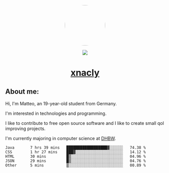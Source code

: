 <p align="center">
  <img style="border-radius: 100px" width="128" height="128" src="https://avatars.githubusercontent.com/u/47723417?v=4"/>
</p>
<p align="center">
  <img src="https://komarev.com/ghpvc/?username=xnacly&&style=flat-square"/>
</p>

<h1 align="center"><a href="https://xnacly.me"> xnacly</a> </h1>

<h2> About me:</h2>

<p>Hi, I'm Matteo, an 19-year-old student from Germany. </p>
<p>I'm interested in technologies and programming.</p>
<p>I like to contribute to free open source software and I like to create small qol improving projects.</p>
<p>I'm currently majoring in computer science at <a href="https://www.dhbw.de/startseite">DHBW</a>.</p>

<!--START_SECTION:waka-->

```text
Java       7 hrs 39 mins   ██████████████████▓░░░░░░   74.38 %
CSS        1 hr 27 mins    ███▓░░░░░░░░░░░░░░░░░░░░░   14.12 %
HTML       30 mins         █▒░░░░░░░░░░░░░░░░░░░░░░░   04.96 %
JSON       29 mins         █▒░░░░░░░░░░░░░░░░░░░░░░░   04.76 %
Other      5 mins          ▒░░░░░░░░░░░░░░░░░░░░░░░░   00.89 %
```

<!--END_SECTION:waka-->
